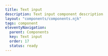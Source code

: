 ```yaml
---
title: Text input
description: Text input component description
layout: "components/components.njk"
tags: component
eleventyNavigation:
  parent: Components
  key: Text input
  order: 17
  status: ready
---
```


